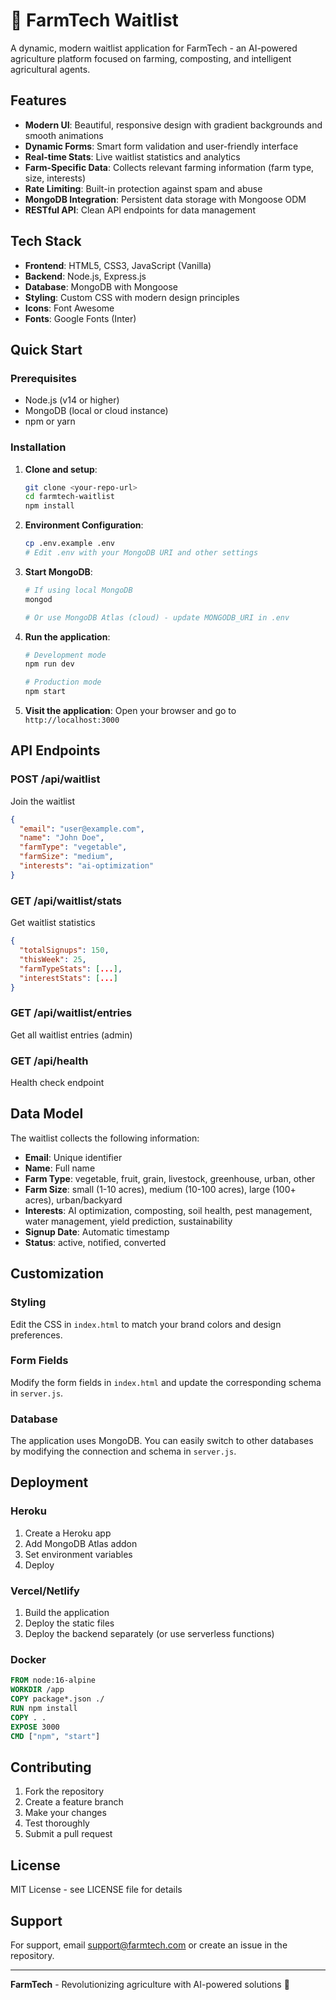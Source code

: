 # 🌱 FarmTech Waitlist

A dynamic, modern waitlist application for FarmTech - an AI-powered agriculture platform focused on farming, composting, and intelligent agricultural agents.

## Features

- **Modern UI**: Beautiful, responsive design with gradient backgrounds and smooth animations
- **Dynamic Forms**: Smart form validation and user-friendly interface
- **Real-time Stats**: Live waitlist statistics and analytics
- **Farm-Specific Data**: Collects relevant farming information (farm type, size, interests)
- **Rate Limiting**: Built-in protection against spam and abuse
- **MongoDB Integration**: Persistent data storage with Mongoose ODM
- **RESTful API**: Clean API endpoints for data management

## Tech Stack

- **Frontend**: HTML5, CSS3, JavaScript (Vanilla)
- **Backend**: Node.js, Express.js
- **Database**: MongoDB with Mongoose
- **Styling**: Custom CSS with modern design principles
- **Icons**: Font Awesome
- **Fonts**: Google Fonts (Inter)

## Quick Start

### Prerequisites

- Node.js (v14 or higher)
- MongoDB (local or cloud instance)
- npm or yarn

### Installation

1. **Clone and setup**:
   ```bash
   git clone <your-repo-url>
   cd farmtech-waitlist
   npm install
   ```

2. **Environment Configuration**:
   ```bash
   cp .env.example .env
   # Edit .env with your MongoDB URI and other settings
   ```

3. **Start MongoDB**:
   ```bash
   # If using local MongoDB
   mongod
   
   # Or use MongoDB Atlas (cloud) - update MONGODB_URI in .env
   ```

4. **Run the application**:
   ```bash
   # Development mode
   npm run dev
   
   # Production mode
   npm start
   ```

5. **Visit the application**:
   Open your browser and go to `http://localhost:3000`

## API Endpoints

### POST /api/waitlist
Join the waitlist
```json
{
  "email": "user@example.com",
  "name": "John Doe",
  "farmType": "vegetable",
  "farmSize": "medium",
  "interests": "ai-optimization"
}
```

### GET /api/waitlist/stats
Get waitlist statistics
```json
{
  "totalSignups": 150,
  "thisWeek": 25,
  "farmTypeStats": [...],
  "interestStats": [...]
}
```

### GET /api/waitlist/entries
Get all waitlist entries (admin)

### GET /api/health
Health check endpoint

## Data Model

The waitlist collects the following information:

- **Email**: Unique identifier
- **Name**: Full name
- **Farm Type**: vegetable, fruit, grain, livestock, greenhouse, urban, other
- **Farm Size**: small (1-10 acres), medium (10-100 acres), large (100+ acres), urban/backyard
- **Interests**: AI optimization, composting, soil health, pest management, water management, yield prediction, sustainability
- **Signup Date**: Automatic timestamp
- **Status**: active, notified, converted

## Customization

### Styling
Edit the CSS in `index.html` to match your brand colors and design preferences.

### Form Fields
Modify the form fields in `index.html` and update the corresponding schema in `server.js`.

### Database
The application uses MongoDB. You can easily switch to other databases by modifying the connection and schema in `server.js`.

## Deployment

### Heroku
1. Create a Heroku app
2. Add MongoDB Atlas addon
3. Set environment variables
4. Deploy

### Vercel/Netlify
1. Build the application
2. Deploy the static files
3. Deploy the backend separately (or use serverless functions)

### Docker
```dockerfile
FROM node:16-alpine
WORKDIR /app
COPY package*.json ./
RUN npm install
COPY . .
EXPOSE 3000
CMD ["npm", "start"]
```

## Contributing

1. Fork the repository
2. Create a feature branch
3. Make your changes
4. Test thoroughly
5. Submit a pull request

## License

MIT License - see LICENSE file for details

## Support

For support, email support@farmtech.com or create an issue in the repository.

---

**FarmTech** - Revolutionizing agriculture with AI-powered solutions 🌱
